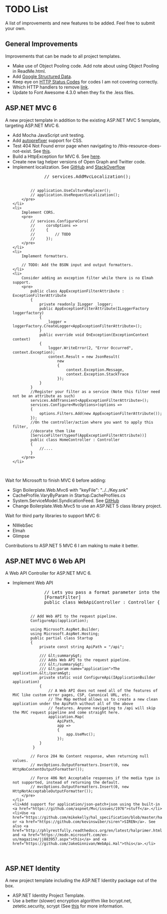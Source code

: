 <h1>TODO List</h1>
<p>A list of improvements and new features to be added. Feel free to submit your own.</p>

<h2>General Improvements</h2>
<p>Improvements that can be made to all project templates.</p>
<ul>
    <li>Make use of Object Pooling code. Add note about using Object Pooling in ReadMe.html.</li>
    <li>Add <a href="https://developers.google.com/structured-data/">Google Structured Data</a>.</li>
    <li>Keep eye on <a href="http://stackoverflow.com/questions/27860618/which-http-status-codes-to-cover-for-mvc-error-handling/29282406#29282406">HTTP Status Codes</a> for codes I am not covering correctly.</li>
    <li>Which HTTP handlers to remove <a href="http://stackoverflow.com/questions/28856991/removing-unused-http-handlers-for-better-performance-security">link</a>.</li>
    <li>Update to Font Awesome 4.3.0 when they fix the .less files.</li>
</ul>

<h2>ASP.NET MVC 6</h2>
<p>A new project template in addition to the existing ASP.NET MVC 5 template, targeting ASP.NET MVC 6.</p>
<ul>
    <li>Add Mocha JavaScript unit testing.</li>
    <li>Add <a href="https://github.com/postcss/autoprefixer">autoprefixer</a> support for CSS.</li>
    <li>Test 404 Not Found error page when navigating to /this-resource-does-not-exist. See <a href="http://stackoverflow.com/questions/31606521/displaying-a-404-not-found-page-for-asp-net-5-mvc-6">this</a>.</li>
    <li>Build a HttpException for MVC 6. See <a href="http://stackoverflow.com/questions/31054012/asp-net-5-mvc-6-equivalent-of-httpexception">here</a>.</li>
    <li>Create new tag helper versions of Open Graph and Twitter code.</li>
    <li>
        Implement localization. See <a href="https://github.com/aspnet/Localization/blob/1.0.0-beta5/samples/LocalizationSample/Startup.cs">GitHub</a> and <a href="http://stackoverflow.com/questions/31721395/mvc-6-how-to-use-resx-files/31722153?noredirect=1">StackOverflow</a>
        <pre>
            // services.AddMvcLocalization();

            // application.UseCultureReplacer();
            // application.UseRequestLocalization();
        </pre>
    </li>
    <li>
        Implement CORS.
        <pre>
            // services.ConfigureCors(
            //     corsOptions =>
            //     {
            //         // TODO
            //     });
        </pre>
    </li>
    <li>
        Implement formatters.

        // TODO: Add the BSON input and output formatters.
    </li>
    <li>
        Consider adding an exception filter while there is no Elmah support.
        <pre>
            public class AppExceptionFilterAttribute : ExceptionFilterAttribute
            {
	            private readonly ILogger _logger;
                public AppExceptionFilterAttribute(ILoggerFactory loggerfactory)
                {
                   _logger = loggerFactory.CreateLogger<AppExceptionFilterAttribute>();
                }
                public override void OnException(ExceptionContext context)
                {
                    logger.WriteError(2, "Error Occurred", context.Exception);
                    context.Result = new JsonResult(
                        new
                        {
                            context.Exception.Message,
                            context.Exception.StackTrace
                        });
                }
            }
            //Register your filter as a service (Note this filter need not be an attribute as such)
            services.AddTransient<AppExceptionFilterAttribute>();
            services.Configure<MvcOptions>(options =>
            {
                options.Filters.Add(new AppExceptionFilterAttribute());
            });
            //On the controller/action where you want to apply this filter,
            //decorate them like
            [ServiceFilter(typeof(AppExceptionFilterAttribute))]
            public class HomeController : Controller
            {
                //....
            }
        </pre>
    </li>
</ul>
<p>Wait for Microsoft to finish MVC 6 before adding:</p>
<ul>
    <li>Sign Boilerplate.Web.Mvc6 with "keyFile": "../../Key.snk"</li>
    <li>CacheProfile.VaryByParam in Startup.CacheProfiles.cs</li>
    <li>System.ServiceModel.SyndicationFeed. See <a href="https://github.com/dotnet/wcf/issues/76#issuecomment-111420491">GitHub</a></li>
    <li>Change Boilerplate.Web.Mvc5 to use an ASP.NET 5 class library project.</li>
</ul>
<p>Wait for third party libraries to support MVC 6:</p>
<ul>
    <li>NWebSec</li>
    <li>Elmah</li>
    <li>Glimpse</li>
</ul>
<p>Contributions to ASP.NET 5 MVC 6 I am making to make it better.</p>
<ul>
</ul>

<h2>ASP.NET MVC 6 Web API</h2>
<p>A Web API Controller for ASP.NET MVC 6.</p>
<ul>
    <li>
        Implement Web API
        <pre>
            // Lets you pass a format parameter into the query string to set the response type e.g. ?format=json
            [FormatFilter]
            public class WebApiController : Controller { }
            
            // Add Web API to the request pipeline.
            ConfigureApi(application);
            
            using Microsoft.AspNet.Builder;
            using Microsoft.AspNet.Hosting;
            public partial class Startup
            {
                private const string ApiPath = "/api";
            
                /// &lt;summary&gt;
                /// Adds Web API to the request pipeline.
                /// &lt;/summary&gt;
                /// &lt;param name="application">The application.&lt;/param&gt;
                private static void ConfigureApi(IApplicationBuilder application)
                {
                    // A Web API does not need all of the features of MVC like custom error pages, CSP, Canonical URL, etc.
                    // The Map method allows us to create a new clean application under the ApiPath without all of the above
                    // features. Anyone navigating to /api will skip the MVC request pipeline and come straight here.
                    application.Map(
                        ApiPath, 
                        app =>
                        {
                            app.UseMvc();
                        });
                }
             }

            // Force 204 No Content response, when returning null values.
            // mvcOptions.OutputFormatters.Insert(0, new HttpNoContentOutputFormatter());

            // Force 406 Not Acceptable responses if the media type is not supported, instead of returning the default.
            // mvcOptions.OutputFormatters.Insert(0, new HttpNotAcceptableOutputFormatter());
        </pre>
    </li>
    <li>Add support for application/json-patch+json using the built-in <a href="https://github.com/aspnet/Mvc/issues/1976">stuff</a>.</li>
    <li>Use <a href="https://github.com/mikekelly/hal_specification/blob/master/hal_specification.md">HAL</a> or <a href="https://github.com/kevinswiber/siren">SIREN</a>. See also <a href="http://phlyrestfully.readthedocs.org/en/latest/halprimer.html">this</a> and <a href="https://msdn.microsoft.com/en-us/magazine/jj883957.aspx">this</a> and <a href="https://github.com/JakeGinnivan/WebApi.Hal">this</a>.</li>
</ul>

<h2>ASP.NET Identity</h2>
<p>A new project template including the ASP.NET Identity package out of the box.</p>
<ul>
  <li>ASP.NET Identity Project Template.</li>
  <li>Use a better (slower) encryption algorithm like bcrypt.net, zetetic.security, scrypt (See <a href="http://blog.codinghorror.com/your-password-is-too-damn-short/">this</a> for more information.</li>
</ul>
